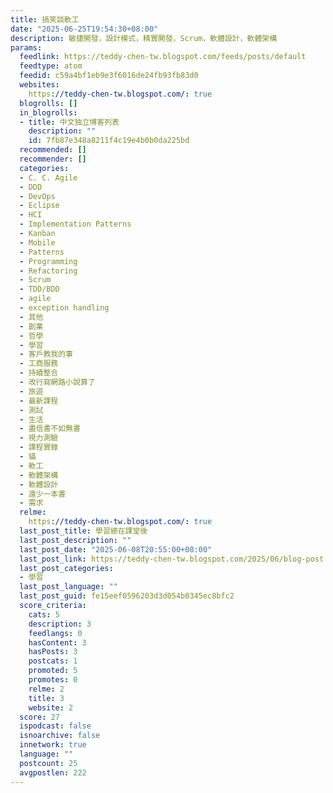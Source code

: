```yaml
---
title: 搞笑談軟工
date: "2025-06-25T19:54:30+08:00"
description: 敏捷開發，設計模式，精實開發，Scrum，軟體設計，軟體架構
params:
  feedlink: https://teddy-chen-tw.blogspot.com/feeds/posts/default
  feedtype: atom
  feedid: c59a4bf1eb9e3f6016de24fb93fb83d0
  websites:
    https://teddy-chen-tw.blogspot.com/: true
  blogrolls: []
  in_blogrolls:
  - title: 中文独立博客列表
    description: ""
    id: 7fb87e348a8211f4c19e4b0b0da225bd
  recommended: []
  recommender: []
  categories:
  - C. C. Agile
  - DDD
  - DevOps
  - Eclipse
  - HCI
  - Implementation Patterns
  - Kanban
  - Mobile
  - Patterns
  - Programming
  - Refactoring
  - Scrum
  - TDD/BDD
  - agile
  - exception handling
  - 其他
  - 創業
  - 哲學
  - 學習
  - 客戶教我的事
  - 工商服務
  - 持續整合
  - 改行寫網路小說算了
  - 旅遊
  - 最新課程
  - 測試
  - 生活
  - 盡信書不如無書
  - 視力測驗
  - 課程實錄
  - 貓
  - 軟工
  - 軟體架構
  - 軟體設計
  - 還少一本書
  - 需求
  relme:
    https://teddy-chen-tw.blogspot.com/: true
  last_post_title: 學習總在課堂後
  last_post_description: ""
  last_post_date: "2025-06-08T20:55:00+08:00"
  last_post_link: https://teddy-chen-tw.blogspot.com/2025/06/blog-post.html
  last_post_categories:
  - 學習
  last_post_language: ""
  last_post_guid: fe15eef0596203d3d054b0345ec8bfc2
  score_criteria:
    cats: 5
    description: 3
    feedlangs: 0
    hasContent: 3
    hasPosts: 3
    postcats: 1
    promoted: 5
    promotes: 0
    relme: 2
    title: 3
    website: 2
  score: 27
  ispodcast: false
  isnoarchive: false
  innetwork: true
  language: ""
  postcount: 25
  avgpostlen: 222
---
```

